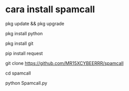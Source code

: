 # cara install spamcall

pkg update && pkg upgrade

pkg install python

pkg install git

pip install request

git clone https://github.com/MR15XCYBEERRR/spamcall

cd spamcall

python Spamcall.py
